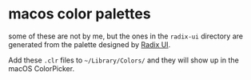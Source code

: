 # macos color palettes

some of these are not by me, but the ones in the `radix-ui` directory are generated from the palette designed by [Radix UI](https://www.radix-ui.com/colors).

Add these `.clr` files to `~/Library/Colors/` and they will show up in the macOS ColorPicker.
